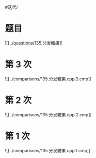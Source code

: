 #迭代/

# 题目

![[../questions/135.分发糖果]]

# 第 3 次

![[../comparisons/135.分发糖果.cpp.3.cmp]]

# 第 2 次

![[../comparisons/135.分发糖果.cpp.2.cmp]]

# 第 1 次

![[../comparisons/135.分发糖果.cpp.1.cmp]]